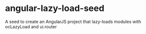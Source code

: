 angular-lazy-load-seed
======================

A seed to create an AngularJS project that lazy-loads modules with ocLazyLoad and ui.router
